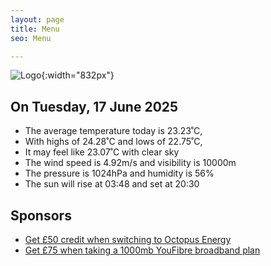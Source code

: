```yaml
---
layout: page
title: Menu
seo: Menu

---
```


![Logo](/images/logo.jpg){:width="832px"}

<!-- weather_marker starts -->
## On Tuesday, 17 June 2025

- The average temperature today is 23.23˚C,
- With highs of 24.28˚C and lows of 22.75˚C,
- It may feel like 23.07˚C with clear sky
- The wind speed is 4.92m/s and visibility is 10000m
- The pressure is 1024hPa and humidity is 56%
- The sun will rise at 03:48 and set at 20:30

<!-- weather_marker ends -->

## Sponsors

- [Get £50 credit when switching to Octopus Energy](https://bit.ly/3oD1nnS)
- [Get £75 when taking a 1000mb YouFibre broadband plan](https://aklam.io/91zWhU?)

